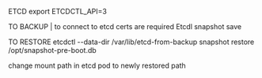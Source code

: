 ETCD
export ETCDCTL_API=3

TO BACKUP | to connect to etcd certs are required
Etcdl snapshot save <certs flag> <save director>

TO RESTORE
etcdctl  --data-dir /var/lib/etcd-from-backup snapshot restore /opt/snapshot-pre-boot.db

change mount path in etcd pod to newly restored path 

